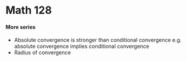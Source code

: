 # Math 128 

#### More series
* Absolute convergence is stronger than conditional convergence e.g. absolute convergence implies conditional convergence
* Radius of convergence
